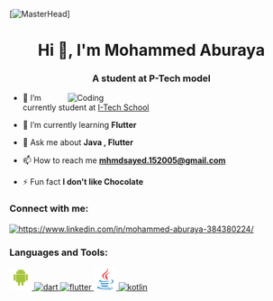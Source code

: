 [![MasterHead](https://1.bp.blogspot.com/-7A4WynwLsM...)]
<h1 align="center">Hi 👋, I'm Mohammed Aburaya</h1>
<h3 align="center">A student at P-Tech model</h3>
<img align="right" alt="Coding" width="400" src="https://www.pinterest.com/pin/567523990538356835/">

- 🏫 I’m currently student at [I-Tech School](https://www.facebook.com/ITECH-School-108051747599777)

- 🌱 I’m currently learning **Flutter**

- 💬 Ask me about **Java , Flutter**

- 📫 How to reach me **mhmdsayed.152005@gmail.com**

- ⚡ Fun fact **I don't like Chocolate**

<h3 align="left">Connect with me:</h3>
<p align="left">
<a href="https://linkedin.com/in/https://www.linkedin.com/in/mohammed-aburaya-384380224/" target="blank"><img align="center" src="https://raw.githubusercontent.com/rahuldkjain/github-profile-readme-generator/master/src/images/icons/Social/linked-in-alt.svg" alt="https://www.linkedin.com/in/mohammed-aburaya-384380224/" height="30" width="40" /></a>
</p>

<h3 align="left">Languages and Tools:</h3>
<p align="left"> <a href="https://developer.android.com" target="_blank" rel="noreferrer"> <img src="https://raw.githubusercontent.com/devicons/devicon/master/icons/android/android-original-wordmark.svg" alt="android" width="40" height="40"/> </a> <a href="https://dart.dev" target="_blank" rel="noreferrer"> <img src="https://www.vectorlogo.zone/logos/dartlang/dartlang-icon.svg" alt="dart" width="40" height="40"/> </a> <a href="https://flutter.dev" target="_blank" rel="noreferrer"> <img src="https://www.vectorlogo.zone/logos/flutterio/flutterio-icon.svg" alt="flutter" width="40" height="40"/> </a> <a href="https://www.java.com" target="_blank" rel="noreferrer"> <img src="https://raw.githubusercontent.com/devicons/devicon/master/icons/java/java-original.svg" alt="java" width="40" height="40"/> </a> <a href="https://kotlinlang.org" target="_blank" rel="noreferrer"> <img src="https://www.vectorlogo.zone/logos/kotlinlang/kotlinlang-icon.svg" alt="kotlin" width="40" height="40"/> </a> </p>
